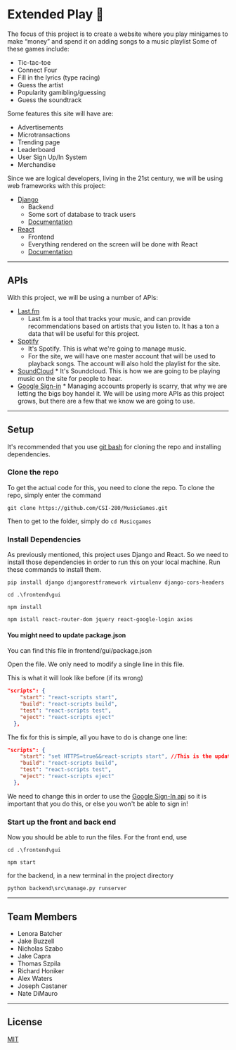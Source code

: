 # Extended Play :musical_note:
The focus of this project is to create a website where you play minigames to make “money” and spend it on adding songs to a music playlist
Some of these games include:    
   * Tic-tac-toe
   * Connect Four
   * Fill in the lyrics (type racing)
   * Guess the artist
   * Popularity gamibling/guessing
   * Guess the soundtrack

Some features this site will have are:
   * Advertisements
   * Microtransactions
   * Trending page
   * Leaderboard
   * User Sign Up/In System
   * Merchandise

Since we are logical developers, living in the 21st century, we will be using web frameworks with this project:
   * [Django](https://www.djangoproject.com/)
       * Backend
        * Some sort of database to track users
        * [Documentation](https://docs.djangoproject.com/en/3.0/intro/install/)
   * [React](https://reactjs.org/)
        * Frontend
        * Everything rendered on the screen will be done with React
        * [Documentation](https://github.com/facebook/react)

- - - -

## APIs
With this project, we will be using a number of APIs:
   * [Last.fm](https://www.last.fm/api/)
       * Last.fm is a tool that tracks your music, and can provide recommendations based on artists that you listen to. It has a ton a data that will be useful for this project.
   * [Spotify](https://developer.spotify.com/documentation/web-api/)
        * It's Spotify. This is what we're going to manage music.
        * For the site, we will have one master account that will be used to playback songs. The account will also hold the playlist for the site.
   * [SoundCloud](https://developers.soundcloud.com/)
         * It's Soundcloud. This is how we are going to be playing music on the site for people to hear.
   * [Google Sign-in](https://developers.soundcloud.com/)
         * Managing accounts properly is scarry, that why we are letting the bigs boy handel it. 
We will be using more APIs as this project grows, but there are a few that we know we are going to use.

- - - -

## Setup
It's recommended that you use [git bash](https://gitforwindows.org/) for cloning the repo and installing dependencies.
### Clone the repo
To get the actual code for this, you need to clone the repo.  To clone the repo, simply enter the command 

`git clone https://github.com/CSI-280/MusicGames.git`

Then to get to the folder, simply do `cd Musicgames`
### Install Dependencies
As previously mentioned, this project uses Django and React. So we need to install those dependencies in order to run this on your local machine.
Run these commands to install them.

`pip install django djangorestframework virtualenv django-cors-headers`

`cd .\frontend\gui`

`npm install`

`npm istall react-router-dom jquery react-google-login axios`


#### You might need to update package.json
You can find this file in frontend/gui/package.json

Open the file. We only need to modify a single line in this file.

This is what it will look like before (if its wrong)

```json
"scripts": {
    "start": "react-scripts start",
    "build": "react-scripts build",
    "test": "react-scripts test",
    "eject": "react-scripts eject"
  },
  ```

The fix for this is simple, all you have to do is change one line:
```json
"scripts": {
    "start": "set HTTPS=true&&react-scripts start", //This is the updated line!!
    "build": "react-scripts build",
    "test": "react-scripts test",
    "eject": "react-scripts eject"
  },
```
We need to change this in order to use the [Google Sign-In api](https://developers.google.com/identity) so it is important that you do this, or else you won't be able to sign in!

### Start up the front and back end
Now you should be able to run the files.
For the front end, use 

`cd .\frontend\gui`

`npm start`

for the backend, in a new terminal in the project directory

`python backend\src\manage.py runserver`

- - - -

## Team Members
   * Lenora Batcher
   * Jake Buzzell
   * Nicholas Szabo
   * Jake Capra
   * Thomas Szpila
   * Richard Honiker
   * Alex Waters
   * Joseph Castaner
   * Nate DiMauro

- - - -

## License
[MIT](https://choosealicense.com/licenses/mit/)

    
